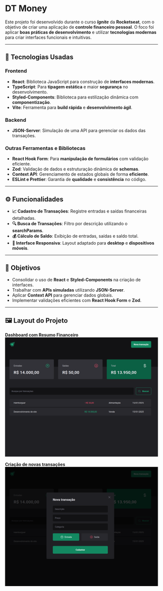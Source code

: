 # **DT Money**

Este projeto foi desenvolvido durante o curso **_Ignite_** da **Rocketseat**, com o objetivo de criar uma aplicação de **controle financeiro pessoal**. O foco foi aplicar **boas práticas de desenvolvimento** e utilizar **tecnologias modernas** para criar interfaces funcionais e intuitivas.

---

## 🚀 **Tecnologias Usadas**

### **Frontend**

- **React**: Biblioteca JavaScript para construção de **interfaces modernas**.
- **TypeScript**: Para **tipagem estática** e maior **segurança** no desenvolvimento.
- **Styled-Components**: Biblioteca para estilização dinâmica com **componentização**.
- **Vite**: Ferramenta para **build rápida** e **desenvolvimento ágil**.

### **Backend**

- **JSON-Server**: Simulação de uma API para gerenciar os dados das transações.

### **Outras Ferramentas e Bibliotecas**

- **React Hook Form**: Para **manipulação de formulários** com validação eficiente.
- **Zod**: Validação de dados e estruturação dinâmica de **schemas**.
- **Context API**: Gerenciamento de estados globais de forma **eficiente**.
- **ESLint e Prettier**: Garantia de **qualidade** e **consistência** no código.

---

## ⚙️ **Funcionalidades**

- **📈 Cadastro de Transações**: Registre entradas e saídas financeiras detalhadas.
- **🔍 Busca de Transações**: Filtro por descrição utilizando o **searchParams**.
- **💰 Cálculo de Saldo**: Exibição de entradas, saídas e saldo total.
- **📱 Interface Responsiva**: Layout adaptado para **desktop** e **dispositivos móveis**.

---

## 🎯 **Objetivos**

- Consolidar o uso de **React** e **Styled-Components** na criação de interfaces.
- Trabalhar com **APIs simuladas** utilizando **JSON-Server**.
- Aplicar **Context API** para gerenciar dados globais.
- Implementar validações eficientes com **React Hook Form** e **Zod**.

---

## 🖼 **Layout do Projeto**

**Dashboard com Resumo Financeiro**  
![Resumo Financeiro](./src/assets/transactions.png)

**Criação de novas transações**  
![Tabela de Transações](./src/assets/newTransactionModal.png)

